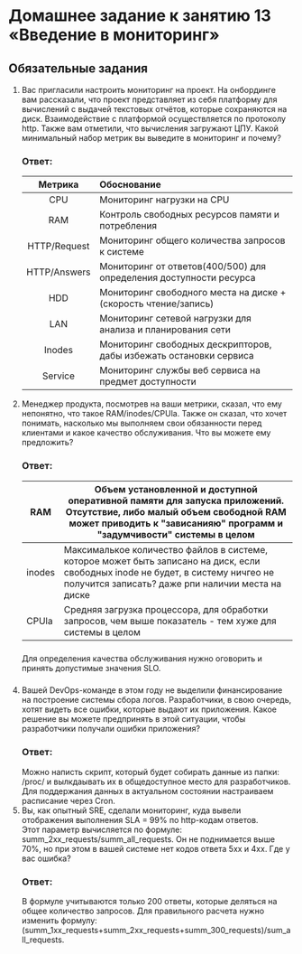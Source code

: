 # Домашнее задание к занятию 13 «Введение в мониторинг»

## Обязательные задания

1. Вас пригласили настроить мониторинг на проект. На онбординге вам рассказали, что проект представляет из себя платформу для вычислений с выдачей текстовых отчётов, которые сохраняются на диск. 
Взаимодействие с платформой осуществляется по протоколу http. Также вам отметили, что вычисления загружают ЦПУ. Какой минимальный набор метрик вы выведите в мониторинг и почему?  
     ### Ответ: 
   |   Метрика    | Обоснование                                                        |
   |:------------:|:-------------------------------------------------------------------|
   |     CPU      | Мониторинг нагрузки на CPU                                         | 
   |     RAM      | Контроль свободных ресурсов памяти и потребления                   |
   | HTTP/Request | Мониторинг общего количества запросов к системе                    |
   | HTTP/Answers | Мониторинг от ответов(400/500) для определения доступности ресурса |
   |     HDD      | Мониторинг свободного места на диске + (скорость чтение/запись)    |
   |     LAN      | Мониторинг сетевой нагрузки для анализа и планирования сети        |
   |    Inodes    | Мониторинг свободных дескрипторов, дабы избежать остановки сервиса |
   |   Service    | Мониторинг службы веб сервиса на предмет доступности               |

2. Менеджер продукта, посмотрев на ваши метрики, сказал, что ему непонятно, что такое RAM/inodes/CPUla. Также он сказал, что хочет понимать, насколько мы выполняем свои обязанности перед клиентами и какое качество обслуживания. Что вы можете ему предложить?  
      ### Ответ:
   | RAM    | Объем установленной и доступной оперативной памяти для запуска приложений. Отсутствие, либо малый объем свободной RAM может приводить к "зависанияю" программ и "задумчивости" системы в целом |
   |--------|------------------------------------------------------------------------------------------------------------------------------------------------------------------------------------------------|
   | inodes | Максималькое количество файлов в системе, которое может быть записано на диск, если свободных inode не будет, в систему ничгео не получится записать? даже рпи наличии места на диске          |
   | CPUla | Средняя загрузка процессора, для обработки запросов, чем выше показатель - тем хуже для системы в целом                                                                                        |
   ###
    Для определения качества обслуживания нужно оговорить и принять допустимые значения SLO.
###
4. Вашей DevOps-команде в этом году не выделили финансирование на построение системы сбора логов. Разработчики, в свою очередь, хотят видеть все ошибки, которые выдают их приложения. Какое решение вы можете предпринять в этой ситуации, чтобы разработчики получали ошибки приложения?  
     ### Ответ:
    Можно написть скрипт, который будет собирать данные из папки: /proc/ и вылкдаывать их в общедоступное место для разработчиков.
    Для поддержания данных в актуальном состоянии настраиваем расписание через Сron.
3. Вы, как опытный SRE, сделали мониторинг, куда вывели отображения выполнения SLA = 99% по http-кодам ответов.   
Этот параметр вычисляется по формуле: summ_2xx_requests/summ_all_requests. Он не поднимается выше 70%, но при этом в вашей системе нет кодов ответа 5xx и 4xx. Где у вас ошибка?  
     ### Ответ:
    В формуле учитываются только 200 ответы, которые деляться на  общее количество запросов. 
    Для правильного расчета нужно изменить формулу: (summ_1xx_requests+summ_2xx_requests+summ_300_requests)/sum_all_requests.
    